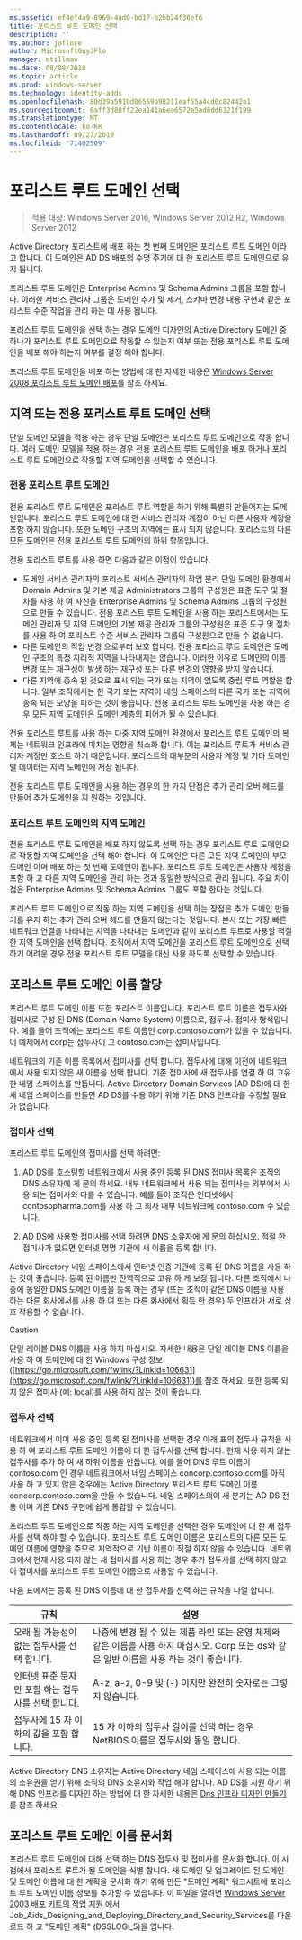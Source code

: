 ```yaml
---
ms.assetid: ef4ef4a9-8969-4ad0-bd17-b2bb24f36ef6
title: 포리스트 루트 도메인 선택
description: ''
ms.author: joflore
author: MicrosoftGuyJFlo
manager: mtillman
ms.date: 08/08/2018
ms.topic: article
ms.prod: windows-server
ms.technology: identity-adds
ms.openlocfilehash: 80d39a5910d06559b98211eaf55a4cd0c82442a1
ms.sourcegitcommit: 6aff3d88ff22ea141a6ea6572a5ad8dd6321f199
ms.translationtype: MT
ms.contentlocale: ko-KR
ms.lasthandoff: 09/27/2019
ms.locfileid: "71402509"
---
```

# <a name="selecting-the-forest-root-domain"></a>포리스트 루트 도메인 선택

>적용 대상: Windows Server 2016, Windows Server 2012 R2, Windows Server 2012

Active Directory 포리스트에 배포 하는 첫 번째 도메인은 포리스트 루트 도메인 이라고 합니다. 이 도메인은 AD DS 배포의 수명 주기에 대 한 포리스트 루트 도메인으로 유지 됩니다.  
  
포리스트 루트 도메인은 Enterprise Admins 및 Schema Admins 그룹을 포함 합니다. 이러한 서비스 관리자 그룹은 도메인 추가 및 제거, 스키마 변경 내용 구현과 같은 포리스트 수준 작업을 관리 하는 데 사용 됩니다.  
  
포리스트 루트 도메인을 선택 하는 경우 도메인 디자인의 Active Directory 도메인 중 하나가 포리스트 루트 도메인으로 작동할 수 있는지 여부 또는 전용 포리스트 루트 도메인을 배포 해야 하는지 여부를 결정 해야 합니다.  
  
포리스트 루트 도메인을 배포 하는 방법에 대 한 자세한 내용은 [Windows Server 2008 포리스트 루트 도메인 배포](https://technet.microsoft.com/library/cc731174.aspx)를 참조 하세요.  
  
## <a name="choosing-a-regional-or-dedicated-forest-root-domain"></a>지역 또는 전용 포리스트 루트 도메인 선택

단일 도메인 모델을 적용 하는 경우 단일 도메인은 포리스트 루트 도메인으로 작동 합니다. 여러 도메인 모델을 적용 하는 경우 전용 포리스트 루트 도메인을 배포 하거나 포리스트 루트 도메인으로 작동할 지역 도메인을 선택할 수 있습니다.  
  
### <a name="dedicated-forest-root-domain"></a>전용 포리스트 루트 도메인

전용 포리스트 루트 도메인은 포리스트 루트 역할을 하기 위해 특별히 만들어지는 도메인입니다. 포리스트 루트 도메인에 대 한 서비스 관리자 계정이 아닌 다른 사용자 계정을 포함 하지 않습니다. 또한 도메인 구조의 지역에는 표시 되지 않습니다. 포리스트의 다른 모든 도메인은 전용 포리스트 루트 도메인의 하위 항목입니다.  

전용 포리스트 루트를 사용 하면 다음과 같은 이점이 있습니다.  

- 도메인 서비스 관리자의 포리스트 서비스 관리자의 작업 분리 단일 도메인 환경에서 Domain Admins 및 기본 제공 Administrators 그룹의 구성원은 표준 도구 및 절차를 사용 하 여 자신을 Enterprise Admins 및 Schema Admins 그룹의 구성원으로 만들 수 있습니다. 전용 포리스트 루트 도메인을 사용 하는 포리스트에서는 도메인 관리자 및 지역 도메인의 기본 제공 관리자 그룹의 구성원은 표준 도구 및 절차를 사용 하 여 포리스트 수준 서비스 관리자 그룹의 구성원으로 만들 수 없습니다.  
- 다른 도메인의 작업 변경 으로부터 보호 합니다. 전용 포리스트 루트 도메인은 도메인 구조의 특정 지리적 지역을 나타내지는 않습니다. 이러한 이유로 도메인의 이름 변경 또는 재구성이 발생 하는 재구성 또는 다른 변경의 영향을 받지 않습니다.  
- 다른 지역에 종속 된 것으로 표시 되는 국가 또는 지역이 없도록 중립 루트 역할을 합니다. 일부 조직에서는 한 국가 또는 지역이 네임 스페이스의 다른 국가 또는 지역에 종속 되는 모양을 피하는 것이 좋습니다. 전용 포리스트 루트 도메인을 사용 하는 경우 모든 지역 도메인은 도메인 계층의 피어가 될 수 있습니다.  

전용 포리스트 루트를 사용 하는 다중 지역 도메인 환경에서 포리스트 루트 도메인의 복제는 네트워크 인프라에 미치는 영향을 최소화 합니다. 이는 포리스트 루트가 서비스 관리자 계정만 호스트 하기 때문입니다. 포리스트의 대부분의 사용자 계정 및 기타 도메인별 데이터는 지역 도메인에 저장 됩니다.  
  
전용 포리스트 루트 도메인을 사용 하는 경우의 한 가지 단점은 추가 관리 오버 헤드를 만들어 추가 도메인을 지 원하는 것입니다.  
  
### <a name="regional-domain-as-a-forest-root-domain"></a>포리스트 루트 도메인의 지역 도메인

전용 포리스트 루트 도메인을 배포 하지 않도록 선택 하는 경우 포리스트 루트 도메인으로 작동할 지역 도메인을 선택 해야 합니다. 이 도메인은 다른 모든 지역 도메인의 부모 도메인 이며 배포 하는 첫 번째 도메인이 됩니다. 포리스트 루트 도메인은 사용자 계정을 포함 하 고 다른 지역 도메인을 관리 하는 것과 동일한 방식으로 관리 됩니다. 주요 차이점은 Enterprise Admins 및 Schema Admins 그룹도 포함 한다는 것입니다.  
  
포리스트 루트 도메인으로 작동 하는 지역 도메인을 선택 하는 장점은 추가 도메인 만들기를 유지 하는 추가 관리 오버 헤드를 만들지 않는다는 것입니다. 본사 또는 가장 빠른 네트워크 연결을 나타내는 지역을 나타내는 도메인과 같이 포리스트 루트로 사용할 적절 한 지역 도메인을 선택 합니다. 조직에서 지역 도메인을 포리스트 루트 도메인으로 선택 하기 어려운 경우 전용 포리스트 루트 모델을 대신 사용 하도록 선택할 수 있습니다.  
  
## <a name="assigning-the-forest-root-domain-name"></a>포리스트 루트 도메인 이름 할당

포리스트 루트 도메인 이름 또한 포리스트 이름입니다. 포리스트 루트 이름은 접두사와 접미사로 구성 된 DNS (Domain Name System) 이름으로, 접두사. 접미사 형식입니다. 예를 들어 조직에는 포리스트 루트 이름인 corp.contoso.com가 있을 수 있습니다. 이 예제에서 corp는 접두사이 고 contoso.com는 접미사입니다.  
  
네트워크의 기존 이름 목록에서 접미사를 선택 합니다. 접두사에 대해 이전에 네트워크에서 사용 되지 않은 새 이름을 선택 합니다. 기존 접미사에 새 접두사를 연결 하 여 고유한 네임 스페이스를 만듭니다. Active Directory Domain Services (AD DS)에 대 한 새 네임 스페이스를 만들면 AD DS를 수용 하기 위해 기존 DNS 인프라를 수정할 필요가 없습니다.  
  
### <a name="selecting-a-suffix"></a>접미사 선택

포리스트 루트 도메인의 접미사를 선택 하려면:  
  
1. AD DS를 호스팅할 네트워크에서 사용 중인 등록 된 DNS 접미사 목록은 조직의 DNS 소유자에 게 문의 하세요. 내부 네트워크에서 사용 되는 접미사는 외부에서 사용 되는 접미사와 다를 수 있습니다. 예를 들어 조직은 인터넷에서 contosopharma.com를 사용 하 고 회사 내부 네트워크에 contoso.com 수 있습니다.  
  
2. AD DS에 사용할 접미사를 선택 하려면 DNS 소유자에 게 문의 하십시오. 적절 한 접미사가 없으면 인터넷 명명 기관에 새 이름을 등록 합니다.  
  
Active Directory 네임 스페이스에서 인터넷 인증 기관에 등록 된 DNS 이름을 사용 하는 것이 좋습니다. 등록 된 이름만 전역적으로 고유 하 게 보장 됩니다. 다른 조직에서 나중에 동일한 DNS 도메인 이름을 등록 하는 경우 (또는 조직이 같은 DNS 이름을 사용 하는 다른 회사에서를 사용 하 여 또는 다른 회사에서 획득 한 경우) 두 인프라가 서로 상호 작용할 수 없습니다.  
  
> [!CAUTION]  
> 단일 레이블 DNS 이름을 사용 하지 마십시오. 자세한 내용은 단일 레이블 DNS 이름을 사용 하 여 도메인에 대 한 Windows 구성 정보 ([https://go.microsoft.com/fwlink/?LinkId=106631](https://go.microsoft.com/fwlink/?LinkId=106631))를 참조 하세요. 또한 등록 되지 않은 접미사 (예: local)를 사용 하지 않는 것이 좋습니다.  
  
### <a name="selecting-a-prefix"></a>접두사 선택

네트워크에서 이미 사용 중인 등록 된 접미사를 선택한 경우 아래 표의 접두사 규칙을 사용 하 여 포리스트 루트 도메인 이름에 대 한 접두사를 선택 합니다. 현재 사용 하지 않는 접두사를 추가 하 여 새 하위 이름을 만듭니다. 예를 들어 DNS 루트 이름이 contoso.com 인 경우 네트워크에서 네임 스페이스 concorp.contoso.com를 아직 사용 하 고 있지 않은 경우에는 Active Directory 포리스트 루트 도메인 이름 concorp.contoso.com을 만들 수 있습니다. 네임 스페이스의이 새 분기는 AD DS 전용 이며 기존 DNS 구현에 쉽게 통합할 수 있습니다.  
  
포리스트 루트 도메인으로 작동 하는 지역 도메인을 선택한 경우 도메인에 대 한 새 접두사를 선택 해야 할 수 있습니다. 포리스트 루트 도메인 이름은 포리스트의 다른 모든 도메인 이름에 영향을 주므로 지역적으로 기반 이름이 적절 하지 않을 수 있습니다. 네트워크에서 현재 사용 되지 않는 새 접미사를 사용 하는 경우 추가 접두사를 선택 하지 않고이 접미사를 포리스트 루트 도메인 이름으로 사용할 수 있습니다.  
  
다음 표에서는 등록 된 DNS 이름에 대 한 접두사를 선택 하는 규칙을 나열 합니다.  
  
|규칙|설명|  
|--------|---------------|  
|오래 될 가능성이 없는 접두사를 선택 합니다.|나중에 변경 될 수 있는 제품 라인 또는 운영 체제와 같은 이름을 사용 하지 마십시오. Corp 또는 ds와 같은 일반 이름을 사용 하는 것이 좋습니다.|  
|인터넷 표준 문자만 포함 하는 접두사를 선택 합니다.|A-z, a-z, 0-9 및 (-) 이지만 완전히 숫자로는 그렇지 않습니다.|  
|접두사에 15 자 이하의 값을 포함 합니다.|15 자 이하의 접두사 길이를 선택 하는 경우 NetBIOS 이름은 접두사와 동일 합니다.|  
  
Active Directory DNS 소유자는 Active Directory 네임 스페이스에 사용 되는 이름의 소유권을 얻기 위해 조직의 DNS 소유자와 작업 해야 합니다. AD DS를 지원 하기 위해 DNS 인프라를 디자인 하는 방법에 대 한 자세한 내용은 [Dns 인프라 디자인 만들기](../../ad-ds/plan/Creating-a-DNS-Infrastructure-Design.md)를 참조 하세요.  
  
## <a name="documenting-the-forest-root-domain-name"></a>포리스트 루트 도메인 이름 문서화

포리스트 루트 도메인에 대해 선택 하는 DNS 접두사 및 접미사를 문서화 합니다. 이 시점에서 포리스트 루트가 될 도메인을 식별 합니다. 새 도메인 및 업그레이드 된 도메인 및 도메인 이름에 대 한 계획을 문서화 하기 위해 만든 "도메인 계획" 워크시트에 포리스트 루트 도메인 이름 정보를 추가할 수 있습니다. 이 파일을 열려면 [Windows Server 2003 배포 키트의 작업 지원](https://go.microsoft.com/fwlink/?LinkID=102558) 에서 Job_Aids_Designing_and_Deploying_Directory_and_Security_Services를 다운로드 하 고 "도메인 계획" (DSSLOGI_5)을 엽니다.
